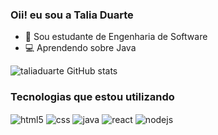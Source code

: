 ### Oii! eu sou a Talia Duarte 

- 🔭 Sou estudante de Engenharia de Software
- 💻 Aprendendo sobre Java

![taliaduarte GitHub stats](https://github-readme-stats.vercel.app/api?username=taliaduarte&show_icons=true&theme=dracula&count_private=true)

### Tecnologias que estou utilizando

<div style="display: inline_block">
  <img align="center" alt="html5" src="https://img.shields.io/badge/HTML5-E34F26?style=for-the-badge&logo=html5&logoColor=white" />
  <img align="center" alt="css" src="https://img.shields.io/badge/CSS3-1572B6?style=for-the-badge&logo=css3&logoColor=white" />
  <img align="center" alt="java" src="(https://img.shields.io/badge/java-%23ED8B00.svg?style=for-the-badge&logo=openjdk&logoColor=white)" />
  <img align="center" alt="react" src="https://img.shields.io/badge/React-20232A?style=for-the-badge&logo=react&logoColor=61DAFB" />
  <img align="center" alt="nodejs" src="https://img.shields.io/badge/Node.js-43853D?style=for-the-badge&logo=node.js&logoColor=white" />
</div><br/>
